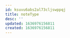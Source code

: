 ```yaml
---
id: ksuvu6abs2al73cljswppqj
title: noteType
desc: ''
updated: 1636976156811
created: 1636976156811
---
```


